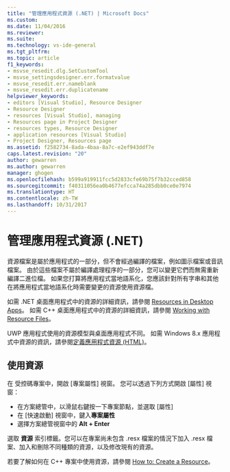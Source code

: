```yaml
---
title: "管理應用程式資源 (.NET) | Microsoft Docs"
ms.custom: 
ms.date: 11/04/2016
ms.reviewer: 
ms.suite: 
ms.technology: vs-ide-general
ms.tgt_pltfrm: 
ms.topic: article
f1_keywords:
- msvse_resedit.dlg.SetCustomTool
- msvse_settingsdesigner.err.formatvalue
- msvse_resedit.err.nameblank
- msvse_resedit.err.duplicatename
helpviewer_keywords:
- editors [Visual Studio], Resource Designer
- Resource Designer
- resources [Visual Studio], managing
- Resources page in Project Designer
- resources types, Resource Designer
- application resources [Visual Studio]
- Project Designer, Resources page
ms.assetid: f2582734-8ada-4baa-8a7c-e2ef943ddf7e
caps.latest.revision: "20"
author: gewarren
ms.author: gewarren
manager: ghogen
ms.openlocfilehash: b599a919911fcc5d2833cfe69b75f7b32cced858
ms.sourcegitcommit: f40311056ea0b4677efcca74a285dbb0ce0e7974
ms.translationtype: HT
ms.contentlocale: zh-TW
ms.lasthandoff: 10/31/2017
---
```

# <a name="managing-application-resources-net"></a>管理應用程式資源 (.NET)
資源檔案是屬於應用程式的一部分，但不會經過編譯的檔案，例如圖示檔案或音訊檔案。 由於這些檔案不屬於編譯處理程序的一部分，您可以變更它們而無需重新編譯二進位檔。 如果您打算將應用程式當地語系化，您應該針對所有字串和其他在將應用程式當地語系化時需要變更的資源使用資源檔。  
  
如需 .NET 桌面應用程式中的資源的詳細資訊，請參閱 [Resources in Desktop Apps](/dotnet/framework/resources/index)。 如需 C++ 桌面應用程式中的資源的詳細資訊，請參閱 [Working with Resource Files](/cpp/windows/working-with-resource-files)。  
  
UWP 應用程式使用的資源模型與桌面應用程式不同。 如需 Windows 8.x 應用程式中資源的資訊，請參閱[定義應用程式資源 (HTML)](https://msdn.microsoft.com/en-us/library/windows/apps/hh465228.aspx)。  
  
## <a name="working-with-resources"></a>使用資源  
在 受控碼專案中，開啟 [專案屬性] 視窗。 您可以透過下列方式開啟 [屬性] 視窗：

- 在方案總管中，以滑鼠右鍵按一下專案節點，並選取 [屬性]
- 在 [快速啟動] 視窗中，鍵入**專案屬性**
- 選擇方案總管視窗中的 **Alt + Enter**

選取 **資源**  索引標籤。您可以在專案尚未包含 .resx 檔案的情況下加入 .resx 檔案、加入和刪除不同種類的資源，以及修改現有的資源。  
  
若要了解如何在 C++ 專案中使用資源，請參閱 [How to: Create a Resource](/cpp/windows/how-to-create-a-resource)。